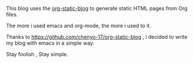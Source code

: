 This blog uses the [org-static-blog](https://github.com/bastibe/org-static-blog) to generate static HTML pages from Org files.

The more i used emacs and org-mode, the more i used to it. 

Thanks to  https://github.com/chenyo-17/org-static-blog , i decided to write my blog with emacs in a simple way.

Stay foolish , Stay simple.
